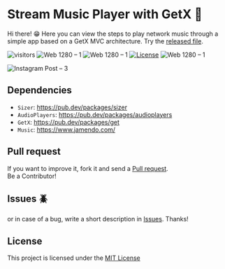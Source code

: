 # Stream Music Player with GetX 🎵

Hi there! 😁 Here you can view the steps to play network music through a simple app based on a GetX MVC architecture. Try the <a target="_blank" href="https://github.com/vellt/GetX-Stream-Music-Player-Flutter/releases/tag/v0.0.1">released file<a>.

![visitors](https://visitor-badge.glitch.me/badge?right_color=teal&page_id=vellt/GetX-Stream-Music-Player-Flutter) 
![Web 1280 – 1]( https://img.shields.io/badge/made%20with-flutter-blue?style=flat)
![Web 1280 – 1]( https://img.shields.io/badge/with-GetX-red?style=flat)
[![License](https://img.shields.io/badge/license-MIT-orange)](./LICENSE)
![Web 1280 – 1]( https://img.shields.io/badge/-open%20source-wheat)

![Instagram Post – 3](https://user-images.githubusercontent.com/61885011/159136618-84ebd92f-bd7a-4344-8831-40d3e54d052c.png)

## Dependencies
- `Sizer`: <a target="_blank" href="https://pub.dev/packages/sizer">https://pub.dev/packages/sizer</a>
- `AudioPlayers`: <a target="_blank" href="https://pub.dev/packages/flutter_spinkit">https://pub.dev/packages/audioplayers</a>
- `GetX`: <a target="_blank" href="https://pub.dev/packages/flutter_spinkit">https://pub.dev/packages/get</a>
- `Music`: <a target="_blank" href="https://www.jamendo.com/">https://www.jamendo.com/</a>

## Pull request
If you want to improve it, fork it and send a <a target="_blank" href="https://github.com/vellt/GetX-Stream-Music-Player-Flutter/pulls">Pull request</a>.  <br> Be a Contributor! 

## Issues 🪲
or in case of a bug, write a short description in <a target="_blank" href="https://github.com/vellt/GetX-Stream-Music-Player-Flutter/pulls">Issues</a>. Thanks! 

## License
This project is licensed under the <a href="https://github.com/vellt/GetX-Stream-Music-Player-Flutter/blob/main/LICENSE">MIT License</a>
